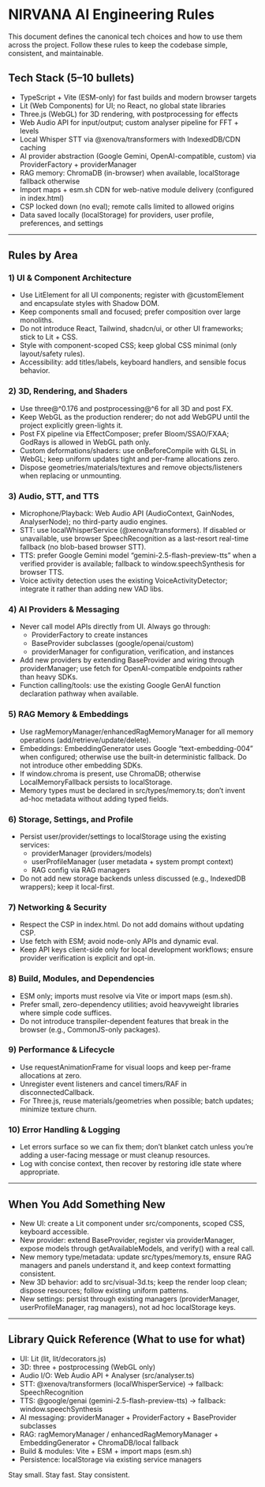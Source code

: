# NIRVANA AI Engineering Rules

This document defines the canonical tech choices and how to use them across the project. Follow these rules to keep the codebase simple, consistent, and maintainable.

## Tech Stack (5–10 bullets)
- TypeScript + Vite (ESM-only) for fast builds and modern browser targets
- Lit (Web Components) for UI; no React, no global state libraries
- Three.js (WebGL) for 3D rendering, with postprocessing for effects
- Web Audio API for input/output; custom analyser pipeline for FFT + levels
- Local Whisper STT via @xenova/transformers with IndexedDB/CDN caching
- AI provider abstraction (Google Gemini, OpenAI-compatible, custom) via ProviderFactory + providerManager
- RAG memory: ChromaDB (in-browser) when available, localStorage fallback otherwise
- Import maps + esm.sh CDN for web-native module delivery (configured in index.html)
- CSP locked down (no eval); remote calls limited to allowed origins
- Data saved locally (localStorage) for providers, user profile, preferences, and settings

---

## Rules by Area

### 1) UI & Component Architecture
- Use LitElement for all UI components; register with @customElement and encapsulate styles with Shadow DOM.
- Keep components small and focused; prefer composition over large monoliths.
- Do not introduce React, Tailwind, shadcn/ui, or other UI frameworks; stick to Lit + CSS.
- Style with component-scoped CSS; keep global CSS minimal (only layout/safety rules).
- Accessibility: add titles/labels, keyboard handlers, and sensible focus behavior.

### 2) 3D, Rendering, and Shaders
- Use three@^0.176 and postprocessing@^6 for all 3D and post FX.
- Keep WebGL as the production renderer; do not add WebGPU until the project explicitly green-lights it.
- Post FX pipeline via EffectComposer; prefer Bloom/SSAO/FXAA; GodRays is allowed in WebGL path only.
- Custom deformations/shaders: use onBeforeCompile with GLSL in WebGL; keep uniform updates tight and per-frame allocations zero.
- Dispose geometries/materials/textures and remove objects/listeners when replacing or unmounting.

### 3) Audio, STT, and TTS
- Microphone/Playback: Web Audio API (AudioContext, GainNodes, AnalyserNode); no third-party audio engines.
- STT: use localWhisperService (@xenova/transformers). If disabled or unavailable, use browser SpeechRecognition as a last-resort real-time fallback (no blob-based browser STT).
- TTS: prefer Google Gemini model “gemini-2.5-flash-preview-tts” when a verified provider is available; fallback to window.speechSynthesis for browser TTS.
- Voice activity detection uses the existing VoiceActivityDetector; integrate it rather than adding new VAD libs.

### 4) AI Providers & Messaging
- Never call model APIs directly from UI. Always go through:
  - ProviderFactory to create instances
  - BaseProvider subclasses (google/openai/custom)
  - providerManager for configuration, verification, and instances
- Add new providers by extending BaseProvider and wiring through providerManager; use fetch for OpenAI-compatible endpoints rather than heavy SDKs.
- Function calling/tools: use the existing Google GenAI function declaration pathway when available.

### 5) RAG Memory & Embeddings
- Use ragMemoryManager/enhancedRagMemoryManager for all memory operations (add/retrieve/update/delete).
- Embeddings: EmbeddingGenerator uses Google “text-embedding-004” when configured; otherwise use the built-in deterministic fallback. Do not introduce other embedding SDKs.
- If window.chroma is present, use ChromaDB; otherwise LocalMemoryFallback persists to localStorage.
- Memory types must be declared in src/types/memory.ts; don’t invent ad-hoc metadata without adding typed fields.

### 6) Storage, Settings, and Profile
- Persist user/provider/settings to localStorage using the existing services:
  - providerManager (providers/models)
  - userProfileManager (user metadata + system prompt context)
  - RAG config via RAG managers
- Do not add new storage backends unless discussed (e.g., IndexedDB wrappers); keep it local-first.

### 7) Networking & Security
- Respect the CSP in index.html. Do not add domains without updating CSP.
- Use fetch with ESM; avoid node-only APIs and dynamic eval.
- Keep API keys client-side only for local development workflows; ensure provider verification is explicit and opt-in.

### 8) Build, Modules, and Dependencies
- ESM only; imports must resolve via Vite or import maps (esm.sh).
- Prefer small, zero-dependency utilities; avoid heavyweight libraries where simple code suffices.
- Do not introduce transpiler-dependent features that break in the browser (e.g., CommonJS-only packages).

### 9) Performance & Lifecycle
- Use requestAnimationFrame for visual loops and keep per-frame allocations at zero.
- Unregister event listeners and cancel timers/RAF in disconnectedCallback.
- For Three.js, reuse materials/geometries when possible; batch updates; minimize texture churn.

### 10) Error Handling & Logging
- Let errors surface so we can fix them; don’t blanket catch unless you’re adding a user-facing message or must cleanup resources.
- Log with concise context, then recover by restoring idle state where appropriate.

---

## When You Add Something New

- New UI: create a Lit component under src/components, scoped CSS, keyboard accessible.
- New provider: extend BaseProvider, register via providerManager, expose models through getAvailableModels, and verify() with a real call.
- New memory type/metadata: update src/types/memory.ts, ensure RAG managers and panels understand it, and keep context formatting consistent.
- New 3D behavior: add to src/visual-3d.ts; keep the render loop clean; dispose resources; follow existing uniform patterns.
- New settings: persist through existing managers (providerManager, userProfileManager, rag managers), not ad hoc localStorage keys.

---

## Library Quick Reference (What to use for what)

- UI: Lit (lit, lit/decorators.js)
- 3D: three + postprocessing (WebGL only)
- Audio I/O: Web Audio API + Analyser (src/analyser.ts)
- STT: @xenova/transformers (localWhisperService) → fallback: SpeechRecognition
- TTS: @google/genai (gemini-2.5-flash-preview-tts) → fallback: window.speechSynthesis
- AI messaging: providerManager + ProviderFactory + BaseProvider subclasses
- RAG: ragMemoryManager / enhancedRagMemoryManager + EmbeddingGenerator + ChromaDB/local fallback
- Build & modules: Vite + ESM + import maps (esm.sh)
- Persistence: localStorage via existing service managers

Stay small. Stay fast. Stay consistent.